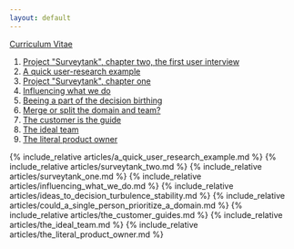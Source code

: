 ```yaml
---
layout: default
---
```



[Curriculum Vitae](https://jav.github.io/cv/JavierUbillosShortCV.pdf)

1. [Project "Surveytank", chapter two, the first user interview](#surveytank_two)
2. [A quick user-research example](#a_quick_user_research_example)
3. [Project "Surveytank", chapter one](#surveytank_one)
4. [Influencing what we do](#influencing_what_we_do)
5. [Beeing a part of the decision birthing](#ideas_to_decision_turbulence_stability)
6. [Merge or split the domain and team?](#could_a_single_person_prioritize_a_domain)
7. [The customer is the guide](#the_customer_is_the_guide)
8. [The ideal team](#the_ideal_team)
9. [The literal product owner](#the_literal_product_owner)


<a name="a_quick_user_research_example" />
{% include_relative articles/a_quick_user_research_example.md %}

<a name="surveytank_two" />
{% include_relative articles/surveytank_two.md %}

<a name="surveytank_one" />
{% include_relative articles/surveytank_one.md %}

<a name="influencing_what_we_do" />
{% include_relative articles/influencing_what_we_do.md %}

<a name="ideas_to_decision_turbulence_stability" />
{% include_relative articles/ideas_to_decision_turbulence_stability.md %}

<a name="could_a_single_person_prioritize_a_domain" />
{% include_relative articles/could_a_single_person_prioritize_a_domain.md %}

<a name="the_customer_is_the_guide" />
{% include_relative articles/the_customer_guides.md %}

<a name="the_ideal_team" />
{% include_relative articles/the_ideal_team.md %}

<a name="the_literal_product_owner" />
{% include_relative articles/the_literal_product_owner.md %}
